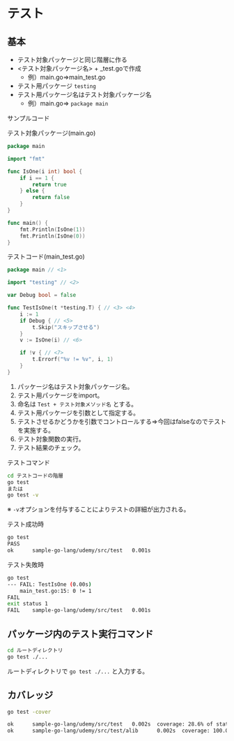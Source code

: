 # テスト

## 基本
- テスト対象パッケージと同じ階層に作る
- <テスト対象パッケージ名> + _test.goで作成
  - 例）main.go⇒main_test.go
- テスト用パッケージ `testing`
- テスト用パッケージ名はテスト対象パッケージ名
  - 例）main.go⇒ `package main`

サンプルコード

テスト対象パッケージ(main.go)
```go
package main

import "fmt"

func IsOne(i int) bool {
	if i == 1 {
		return true
	} else {
		return false
	}
}

func main() {
	fmt.Println(IsOne(1))
	fmt.Println(IsOne(0))
}
```

テストコード(main_test.go)
```go
package main // <1>

import "testing" // <2>

var Debug bool = false

func TestIsOne(t *testing.T) { // <3> <4>
	i := 1
	if Debug { // <5>
		t.Skip("スキップさせる")
	}
	v := IsOne(i) // <6>

	if !v { // <7>
		t.Errorf("%v != %v", i, 1)
	}
}
```
1. パッケージ名はテスト対象パッケージ名。
2. テスト用パッケージをimport。
3. 命名は `Test + テスト対象メソッド名` とする。
4. テスト用パッケージを引数として指定する。
5. テストさせるかどうかを引数でコントロールする⇒今回はfalseなのでテストを実施する。
6. テスト対象関数の実行。
7. テスト結果のチェック。

テストコマンド
```bash
cd テストコードの階層
go test
または
go test -v
```
※ `-v`オプションを付与することによりテストの詳細が出力される。

テスト成功時
```bash
go test
PASS
ok      sample-go-lang/udemy/src/test   0.001s
```

テスト失敗時
```bash
go test
--- FAIL: TestIsOne (0.00s)
    main_test.go:15: 0 != 1
FAIL
exit status 1
FAIL    sample-go-lang/udemy/src/test   0.001s
```

## パッケージ内のテスト実行コマンド
```bash
cd ルートディレクトリ
go test ./...
```
ルートディレクトリで `go test ./...` と入力する。

## カバレッジ
```bash
go test -cover

ok      sample-go-lang/udemy/src/test   0.002s  coverage: 28.6% of statements
ok      sample-go-lang/udemy/src/test/alib      0.002s  coverage: 100.0% of statements
```